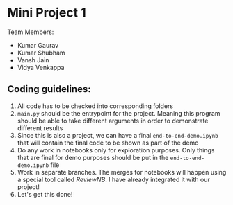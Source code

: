 # Mini Project 1

Team Members:

+ Kumar Gaurav
+ Kumar Shubham
+ Vansh Jain
+ Vidya Venkappa

## Coding guidelines:

1. All code has to be checked into corresponding folders
2. ```main.py``` should be the entrypoint for the project. Meaning this program should be able to take different
   arguments in order to demonstrate different results
3. Since this is also a project, we can have a final ```end-to-end-demo.ipynb``` that will contain the final code to be
   shown as part of the demo
4. Do any work in notebooks only for exploration purposes. Only things that are final for demo purposes should be put in
   the ```end-to-end-demo.ipynb``` file
5. Work in separate branches. The merges for notebooks will happen using a special tool called *ReviewNB*. I have
   already integrated it with our project!
6. Let's get this done!